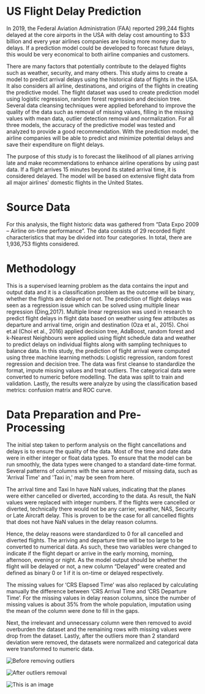 # US Flight Delay Prediction

In 2019, the Federal Aviation Administration (FAA) reported 299,244 flights delayed at the core airports in the USA with delay cost amounting to $33 billion and every year airlines companies are losing more money due to delays. If a prediction model could be developed to forecast future delays, this would be very economical to both airline companies and customers.

There are many factors that potentially contribute to the delayed flights such as weather, security, and many others. This study aims to create a model to predict arrival delays using the historical data of flights in the USA. It also considers all airline, destinations, and
origins of the flights in creating the predictive model. The flight dataset was used to create prediction model using logistic regression,
random forest regression and decision tree. Several data cleansing techniques were applied beforehand to improve the quality of the data such as removal of missing values, filling in the missing values with mean data, outlier detection removal and normalization. For all three
models, the accuracy of the predictive model was tested and analyzed to provide a good recommendation. With the prediction model, the airline companies will be able to predict and minimize potential delays and save their expenditure on flight delays.

The purpose of this study is to forecast the likelihood of all planes arriving late and make recommendations to enhance airline operations by using past data. If a flight arrives 15 minutes beyond its stated arrival time, it is considered delayed. The model will be based on extensive flight data from all major airlines' domestic flights in the United States.

# Source Data
For this analysis, the flight historic data was gathered from “Data Expo 2009 – Airline on-time performance”. The data consists of 29 recorded flight characteristics that may be divided into four categories. In total, there are 1,936,753 flights considered.

# Methodology

This is a supervised learning problem as the data contains the input and output data and it is a classification problem as the outcome will be binary, whether the flights are delayed or not. The prediction of flight delays was seen as a regression issue which can be solved using
multiple linear regression (Ding,2017). Multiple linear regression was used in research to predict flight delays in flight data based on weather using few attributes as departure and arrival time, origin and destination (Oza et al., 2015). Choi et.al (Choi et al., 2016) applied decision tree, AdaBoost, random forest and k-Nearest Neighbours were applied using flight schedule data and weather to predict delays on individual flights along with sampling techniques to
balance data. In this study, the prediction of flight arrival were computed using three machine learning methods: Logistic regression, random forest regression and decision tree. The data was first cleanse to standardize the format, impute missing values and treat outliers. The categorical data were converted to numeric before modelling. The data was split to train and validation. Lastly, the results were analyze by using the classification based metrics: confusion matrix and ROC curve.


# Data Preparation and Pre-Processing

The initial step taken to perform analysis on the flight cancellations and delays is to ensure the quality of the data. Most of the time and date data were in either integer or float data types. To ensure that the model can be run smoothly, the data types were changed to a standard date-time format. Several patterns of columns with the same amount of missing data, such as 'Arrival Time' and 'Taxi in,' may be seen from here. 

The arrival time and Taxi In have NaN values, indicating that the planes were either cancelled or diverted, according to the data. As  result, the NaN values were replaced with integer numbers. If the flights were cancelled or diverted, technically there would not be any carrier, weather, NAS, Security or Late Aircraft
delay. This is proven to be the case for all cancelled flights that does not have NaN values in the delay reason columns.

Hence, the delay reasons were standardized to 0 for all cancelled and diverted flights. The arriving and departure time will be too large to be converted to numerical data. As such, these two variables were changed to indicate if the flight depart or arrive in the early morning, morning, afternoon, evening or night. As the model output should be whether the flight will be delayed or not, a new column “Delayed” were created and defined as binary 0 or 1 if it is on-time or delayed respectively. 

The missing values for ‘CRS Elapsed Time’ was also replaced by calculating manually the difference between ‘CRS Arrival Time and ‘CRS Departure Time’. For the missing values in delay reason columns, since the number of missing values is about 35% from the whole population, imputation using the mean of the column were done to fill in the gaps. 

Next, the irrelevant and unnecessary column were then removed to avoid overburden the dataset and the remaining rows with missing values were drop from the dataset. Lastly, after the outliers more than 2 standard deviation were removed, the datasets were normalized and categorical data were transformed to numeric data.

![Before removing outliers](https://github.com/nurulnadira/flightdelayprediction/blob/9cc5e08d8111cec18d589d2cc56a7ca38ec2a19f/Outlier%20Detection%201.png)

![After outliers removal](https://github.com/nurulnadira/flightdelayprediction/blob/fce51a7d56139db06147e14bfa2ed75dfed169d4/Outlier%20Detection%202.png)

![This is an image](https://github.com/nurulnadira/flightdelayprediction/blob/17e218828e9c42c063d5e29bd8b506936c464f99/ROC.png)


